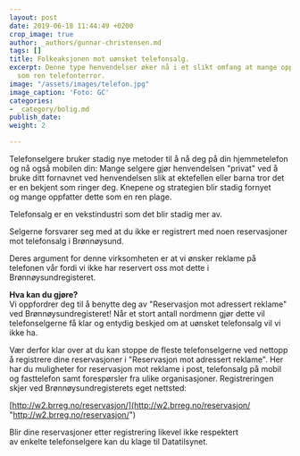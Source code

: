 ```yaml
---
layout: post
date: 2019-06-18 11:44:49 +0200
crop_image: true
author: _authors/gunnar-christensen.md
tags: []
title: Folkeaksjonen mot uønsket telefonsalg.
excerpt: Denne type henvendelser øker nå i et slikt omfang at mange oppfatter dette
  som ren telefonterror.
image: "/assets/images/telefon.jpg"
image_caption: 'Foto: GC'
categories:
- _category/bolig.md
publish_date: 
weight: 2

---
```

Telefonselgere bruker stadig nye metoder til å nå deg på din hjemmetelefon og nå også mobilen din: Mange selgere gjør henvendelsen "privat" ved å bruke ditt fornavnet ved henvendelsen slik at ektefellen eller barna tror det er en bekjent som ringer deg. Knepene og strategien blir stadig fornyet  
og mange oppfatter dette som en ren plage.

Telefonsalg er en vekstindustri som det blir stadig mer av.

Selgerne forsvarer seg med at du ikke er registrert med noen reservasjoner mot telefonsalg i Brønnøysund.

Deres argument for denne virksomheten er at vi ønsker reklame på telefonen vår fordi vi ikke har reservert oss mot dette i Brønnøysundregisteret.

**Hva kan du gjøre?**  
Vi oppfordrer deg til å benytte deg av "Reservasjon mot adressert reklame" ved Brønnøysundregisteret! Når et stort antall nordmenn gjør dette vil telefonselgerne få klar og entydig beskjed om at uønsket telefonsalg vil vi ikke ha.

Vær derfor klar over at du kan stoppe de fleste telefonselgerne ved nettopp å registrere dine reservasjoner i "Reservasjon mot adressert reklame". Her har du muligheter for reservasjon mot reklame i post, telefonsalg på mobil og fasttelefon samt forespørsler fra ulike organisasjoner. Registreringen skjer ved Brønnøysundregisterets eget nettsted:

[http://w2.brreg.no/reservasjon/](http://w2.brreg.no/reservasjon/ "http://w2.brreg.no/reservasjon/")

Blir dine reservasjoner etter registrering likevel ikke respektert  
av enkelte telefonselgere kan du klage til Datatilsynet.